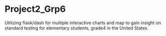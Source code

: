 # Project2_Grp6

Utilizing flask/dash for multiple interactive charts and map to gain insight on standard testing for elementary students, grade4 in the United States.
